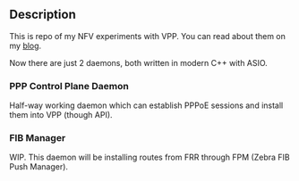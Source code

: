 ## Description ##
This is repo of my NFV experiments with VPP. You can read about them on my [blog](https://zstas.github.io).

Now there are just 2 daemons, both written in modern C++ with ASIO.

### PPP Control Plane Daemon ###
Half-way working daemon which can establish PPPoE sessions and install them into VPP (though API).

### FIB Manager ###
WIP. This daemon will be installing routes from FRR through FPM (Zebra FIB Push Manager).